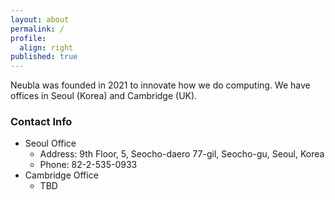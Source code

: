 ```yaml
---
layout: about
permalink: /
profile:
  align: right
published: true
---
```


Neubla was founded in 2021 to innovate how we do computing. We have offices in Seoul (Korea) and Cambridge (UK).

### Contact Info

* Seoul Office
  * Address: 9th Floor, 5, Seocho-daero 77-gil, Seocho-gu, Seoul, Korea
  * Phone: 82-2-535-0933
* Cambridge Office
  * TBD

<!--
#We can't disclose much
#information other than that as we are still in a stealth mode.
-->
